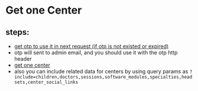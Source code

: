 # Get one Center
## steps:
* [get otp to use it in next request (if otp is not existed or expired)](https://documenter.getpostman.com/view/12318086/2sA3Bt3pg1#7efa3ce6-4e19-4748-ae9f-af03d4e78d74)
* otp will sent to admin email, and you should use it with the otp http header
* [get one center](https://documenter.getpostman.com/view/12318086/2sA3Bt3pg1#93544f56-6459-43df-9f3f-d2f71b80aba2)
* also you can include related data for centers by using query params as `?include=children,doctors,sessions,software_modules,specialties,headsets,center_social_links`